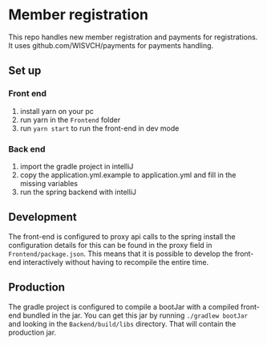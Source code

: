 # Member registration
This repo handles new member registration and payments for registrations. It uses github.com/WISVCH/payments for payments handling.

## Set up
### Front end
 1. install yarn on your pc
 2. run yarn in the `Frontend` folder
 3. run `yarn start` to run the front-end in dev mode

### Back end
 1. import the gradle project in intelliJ
 2. copy the application.yml.example to application.yml and fill in the missing variables
 3. run the spring backend with intelliJ 

## Development
The front-end is configured to proxy api calls to the spring install the configuration details for this can be found in the proxy field in `Frontend/package.json`.
This means that it is possible to develop the front-end interactively without having to recompile the entire time.

## Production
The gradle project is configured to compile a bootJar with a compiled front-end bundled in the jar. You can get this jar by running `./gradlew bootJar` and looking in the `Backend/build/libs` directory. That will contain the production jar.

